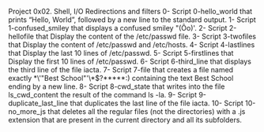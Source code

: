 Project 0x02. Shell, I/O Redirections and filters
0- Script 0-hello_world that prints “Hello, World”, followed by a new line to the standard output.
1- Script 1-confused_smiley that displays a confused smiley "(Ôo)'.
2- Script 2-hellofile that Display the content of the /etc/passwd file.
3- Script 3-twofiles that Display the content of /etc/passwd and /etc/hosts.
4- Script 4-lastlines that Display the last 10 lines of /etc/passwd.
5- Script 5-firstlines that Display the first 10 lines of /etc/passwd.
6- Script 6-third_line that displays the third line of the file iacta.
7- Script 7-file that creates a file named exactly \*\\'"Best School"\'\\*$\?\*\*\*\*\*:) containing the text Best School ending by a new line.
8- Script 8-cwd_state that writes into the file ls_cwd_content the result of the command ls -la.
9- Script 9-duplicate_last_line that duplicates the last line of the file iacta.
10- Script 10-no_more_js that deletes all the regular files (not the directories) with a .js extension that are present in the current directory and all its subfolders.
